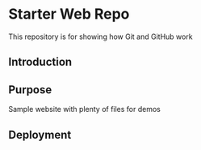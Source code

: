 # Starter Web Repo

This repository is for showing how Git and GitHub work

## Introduction


## Purpose

Sample website with plenty of files for demos

## Deployment